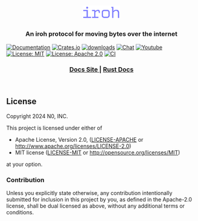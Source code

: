 <h1 align="center"><a href="https://iroh.computer"><img alt="iroh" src="./.img/iroh_wordmark.svg" width="100" /></a></h1>

<h3 align="center">
An iroh protocol for moving bytes over the internet
</h3>

[![Documentation](https://img.shields.io/badge/docs-latest-blue.svg?style=flat-square)](https://docs.rs/iroh-blobs/)
[![Crates.io](https://img.shields.io/crates/v/iroh.svg?style=flat-square)](https://crates.io/crates/iroh-blobs)
[![downloads](https://img.shields.io/crates/d/iroh.svg?style=flat-square)](https://crates.io/crates/iroh-blobs)
[![Chat](https://img.shields.io/discord/1161119546170687619?logo=discord&style=flat-square)](https://discord.com/invite/DpmJgtU7cW)
[![Youtube](https://img.shields.io/badge/YouTube-red?logo=youtube&logoColor=white&style=flat-square)](https://www.youtube.com/@n0computer)
[![License: MIT](https://img.shields.io/badge/License-MIT-blue.svg?style=flat-square)](LICENSE-MIT)
[![License: Apache 2.0](https://img.shields.io/badge/License-Apache%202.0-blue.svg?style=flat-square)](LICENSE-APACHE)
[![CI](https://github.com/n0-computer/iroh/actions/workflows/ci.yml/badge.svg?branch=main)](https://github.com/n0-computer/iroh-blobs/actions/workflows/ci.yml)

<div align="center">
  <h3>
    <a href="https://iroh.computer/docs">
      Docs Site
    </a>
    <span> | </span>
    <a href="https://docs.rs/iroh-blobs">
      Rust Docs
    </a>
  </h3>
</div>
<br/>

## License

Copyright 2024 N0, INC.

This project is licensed under either of

 * Apache License, Version 2.0, ([LICENSE-APACHE](LICENSE-APACHE) or
   http://www.apache.org/licenses/LICENSE-2.0)
 * MIT license ([LICENSE-MIT](LICENSE-MIT) or
   http://opensource.org/licenses/MIT)

at your option.

### Contribution

Unless you explicitly state otherwise, any contribution intentionally submitted for inclusion in this project by you, as defined in the Apache-2.0 license, shall be dual licensed as above, without any additional terms or conditions.
